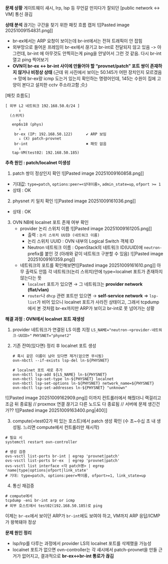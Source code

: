 **문제 상황**
게이트웨이 섀시, lrp, lsp 등 무언갈 만지다가 잘되던 [public network ↔ VM] 통신 끊김

**상태 분석**
끊기는 구간을 찾기 위한 패킷 흐름 캡처
![[Pasted image 20251009154831.png]]
- br-ex에서는 ARP 요청이 보이는데 br-int에서는 전혀 트래픽이 안 잡힘
- 외부망으로 들어온 프레임이 br-ex에서 끊기고 br-int로 전달되지 않고 있음
  -> 아 그런데, br-int 에 아무것도 안찍히는게 ping을 안넣어서 그런 것 같음. 다시 br-int열고 ping 찍어보기
- **OVN이 br-ex ↔ br-int 사이에 만들어야 할 “provnet/patch” 포트 쌍이 존재하지 않거나 비정상 상태**
(근데 위 사진에서 보이는 50.145가 어떤 장치인지 모르겠음 → 망에 br-ex랑 icmp 도는거 있는지 확인하는 명령어인데, 145는 수원이 집에 고양이 본다고 설치한 cctv 주소라고함 ;0;)

[패킷 흐름도]
```
[ 외부 L2 네트워크 192.168.50.0/24 ]
      ↓
  (스위치)
      ↓
   enp6s18 (phys)
      ↓
    br-ex (IP: 192.168.50.122)      ✔ ARP 보임  
      ↓ (X) patch-provnet
    br-int                          ✖ 패킷 없음
      ↓
   tap-VM(test02: 192.168.50.185)
```

**추측 원인 : patch/localnet 미생성**
1. patch 쌍이 정상인지 확인
![[Pasted image 20251009160858.png]]
- 기대값: `type=patch`, `options:peer=<상대이름>`, `admin_state=up`, `ofport >= 1`
- 상태 : OK

2. physnet 키 일치 확인
![[Pasted image 20251009161036.png]]
- 상태 : OK

3. OVN NB에 localnet 포트 존재 여부 확인
	- provider 논리 스위치 이름
		![[Pasted image 20251009161205.png]]
		- 출력 : `논리 스위치 UUID (네트워크 이름)`
		- 논리 스위치 UUID : OVN 내부의 Logical Switch 객체 ID
		- Neutron 네트워크 이름 : OpenStack의 네트워크 ID(UUID)에 `neutron-` prefix를 붙인 것
	  (아래와 같이 네트워크 구분할 수 있음)	  ![[Pasted image 20251009161359.png]]
	- 네트워크의 포트를 확인해보면![[Pasted image 20251009161610.png]]
	  아무 출력도 안뜸
	  각 네트워크(논리 스위치)안에 type=localnet 포트가 존재하지 않는다는 뜻
		- `localnet` 포트가 있으면 → 그 네트워크는 **provider network (flat/vlan)**
	    - `router`나 `dhcp` 관련 포트만 있으면 → **self-service network**
	=> `lsp-list`가 비어 있으니 localnet 포트가 사라진 상태이고, 그래서 tcpdump에서 본 것처럼 br-ex까지만 ARP가 보이고 br-int로 못 넘어가는 상황

**해결 과정 : OVN에서 localnet 포트 재생성**
1. provider 네트워크가 연결된 LS 이름 지정
   `LS_NAME="neutron-<provider-네트워크-UUID>"`
   `PHYSNET="phynet2"`

2. 기존 잔여(있다면) 정리 후 localnet 포트 생성
   ```
   # 혹시 같은 이름이 남아 있다면 제거(없으면 무시됨)
   ovn-nbctl --if-exists lsp-del ln-${PHYSNET}
   
   # localnet 포트 새로 추가
   ovn-nbctl lsp-add ${LS_NAME} ln-${PHYSNET}
   ovn-nbctl lsp-set-type ln-${PHYSNET} localnet
   ovn-nbctl lsp-set-options ln-${PHYSNET} network_name=${PHYSNET}
   ovn-nbctl lsp-set-addresses ln-${PHYSNET} "unknown"
   ```
![[Pasted image 20251009162909.png]]
이까지 컨트롤러에서 해줬더니 랙걸리고 조금 뒤 종료됨 // proxmox 연결 끊기고 다른 노드도 다 종료됨 // 서버에 문제 생긴건가??
![[Pasted image 20251009163400.png|400]]

3. compute(=test02가 떠 있는 호스트)에서 patch 생성 확인
   (수 초~수십 초 내 생성됨. 느리면 compute에서 컨트롤러만 재시작)
```
# 필요 시
systemctl restart ovn-controller

# 생성 검증
ovs-vsctl list-ports br-int | egrep 'provnet|patch'
ovs-vsctl list-ports br-ex  | egrep 'provnet|patch'
ovs-vsctl list interface <각 patch명> | egrep 'name|type|options|ofport|link_state'
# 기대: type=patch, options:peer=짝이름, ofport>=1, link_state=up
```

4. 통신 재검증
```
# compute에서
tcpdump -eni br-int arp or icmp
# 외부 호스트에서 test02(192.168.50.185)로 ping
```
이제는 `br-ex`에서 보이던 ARP가 `br-int`에도 보여야 하고, VM까지 ARP 응답/ICMP가 왕복돼야 정상

**문제 원인 정리**
- lsp/lrp를 다루는 과정에서 provider LS의 localnet 포트를 삭제했을 가능성
- localnet 포트가 없으면 ovn-controller는 각 섀시에서 patch-provnet을 만들 근거가 없어지고, 결과적으로 **br-ex↔br-int 통로가 끊김**
